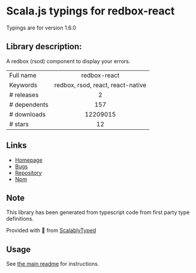 
# Scala.js typings for redbox-react

Typings are for version 1.6.0

## Library description:
A redbox (rsod) component to display your errors.

|                    |                 |
| ------------------ | :-------------: |
| Full name          | redbox-react |
| Keywords           | redbox, rsod, react, react-native |
| # releases         | 2 |
| # dependents       | 157 |
| # downloads        | 12209015 |
| # stars            | 12 |

## Links
- [Homepage](https://github.com/commissure/redbox-react)
- [Bugs](https://github.com/commissure/redbox-react/issues)
- [Repository](https://github.com/commissure/redbox-react)
- [Npm](https://www.npmjs.com/package/redbox-react)
    


## Note
This library has been generated from typescript code from first party type definitions.

Provided with :purple_heart: from [ScalablyTyped](https://github.com/oyvindberg/ScalablyTyped)

## Usage
See [the main readme](../../readme.md) for instructions.


